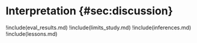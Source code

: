 # Interpretation {#sec:discussion}

!include(eval_results.md)
!include(limits_study.md)
!include(inferences.md)
!include(lessons.md)
